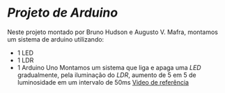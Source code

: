 # *Projeto de Arduino*
Neste projeto montado por Bruno Hudson e Augusto V. Mafra, montamos um sistema de arduino utilizando:
* 1 LED
* 1 LDR
* 1 Arduino Uno
Montamos um sistema que liga e apaga uma *LED* gradualmente, pela iluminação do *LDR*, aumento de 5 em 5 de luminosidade em um intervalo de 50ms
[Video de referência](https://drive.google.com/file/d/1TXOHGhWRmEdWbDtKjeYske_7AEGGZ6H6/view?usp=sharing)
